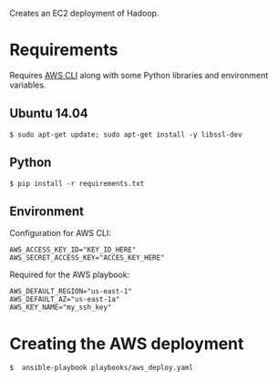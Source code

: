 Creates an EC2 deployment of Hadoop.

# Requirements
Requires [AWS CLI](https://aws.amazon.com/cli/) along with some Python libraries and environment variables.

## Ubuntu 14.04
    $ sudo apt-get update; sudo apt-get install -y libssl-dev
    
## Python
    $ pip install -r requirements.txt

## Environment
Configuration for AWS CLI:

    AWS_ACCESS_KEY_ID="KEY_ID_HERE"
    AWS_SECRET_ACCESS_KEY="ACCES_KEY_HERE"

Required for the AWS playbook:

    AWS_DEFAULT_REGION="us-east-1"
    AWS_DEFAULT_AZ="us-east-1a"
    AWS_KEY_NAME="my_ssh_key"

# Creating the AWS deployment
    $  ansible-playbook playbooks/aws_deploy.yaml
